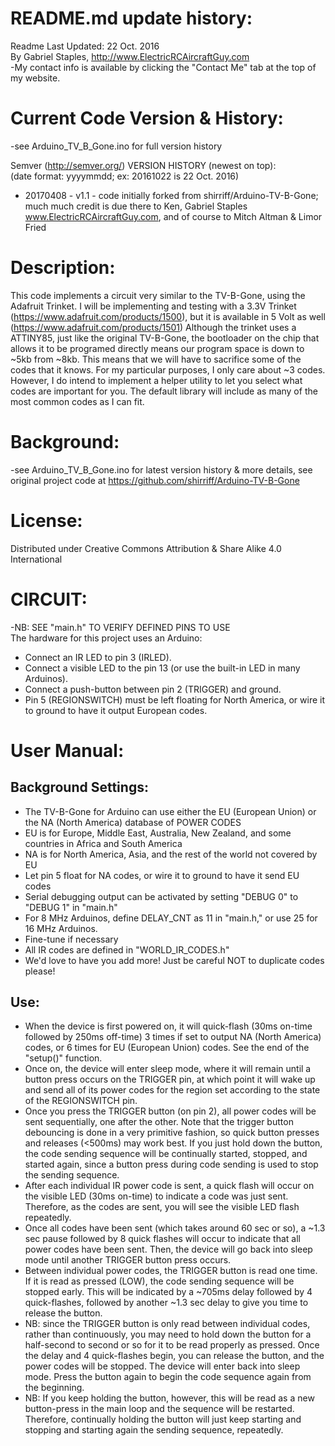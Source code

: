 # README.md update history:  
Readme Last Updated: 22 Oct. 2016  
By Gabriel Staples, http://www.ElectricRCAircraftGuy.com  
-My contact info is available by clicking the "Contact Me" tab at the top of my website.  

# Current Code Version & History:  
-see Arduino_TV_B_Gone.ino for full version history 

Semver (http://semver.org/) VERSION HISTORY (newest on top):  
(date format: yyyymmdd; ex: 20161022 is 22 Oct. 2016)
 - 20170408 - v1.1 - code initially forked from shirriff/Arduino-TV-B-Gone; much much credit is due there to Ken, Gabriel Staples www.ElectricRCAircraftGuy.com, and of course to Mitch Altman & Limor Fried  

# Description:  
This code implements a circuit very similar to the TV-B-Gone, using the Adafruit Trinket. I will be implementing and testing with a 3.3V Trinket (https://www.adafruit.com/products/1500), but it is available in 5 Volt as well (https://www.adafruit.com/products/1501)
Although the trinket uses a ATTINY85, just like the original TV-B-Gone, the bootloader on the chip that allows it to be programed directly means our program space is down to ~5kb from ~8kb. This means that we will have to sacrifice some of the codes that it knows.
For my particular purposes, I only care about ~3 codes. However, I do intend to implement a helper utility to let you select what codes are important for you.
The default library will include as many of the most common codes as I can fit.



# Background:
-see Arduino_TV_B_Gone.ino for latest version history & more details, see original project code at https://github.com/shirriff/Arduino-TV-B-Gone


# License:  
Distributed under Creative Commons Attribution & Share Alike 4.0 International

# CIRCUIT:  
-NB: SEE "main.h" TO VERIFY DEFINED PINS TO USE  
The hardware for this project uses an Arduino:  
 * Connect an IR LED to pin 3 (IRLED).  
 * Connect a visible LED to the pin 13 (or use the built-in LED in many Arduinos).  
 * Connect a push-button between pin 2 (TRIGGER) and ground.  
 * Pin 5 (REGIONSWITCH) must be left floating for North America, or wire it to ground to have it output European codes.  

# User Manual:  
## Background Settings:  
 * The TV-B-Gone for Arduino can use either the EU (European Union) or the NA (North America) database of POWER CODES  
 * EU is for Europe, Middle East, Australia, New Zealand, and some countries in Africa and South America  
 * NA is for North America, Asia, and the rest of the world not covered by EU  
 * Let pin 5 float for NA codes, or wire it to ground to have it send EU codes  
 * Serial debugging output can be activated by setting "DEBUG 0" to "DEBUG 1" in "main.h"  
 * For 8 MHz Arduinos, define DELAY_CNT as 11 in "main.h," or use 25 for 16 MHz Arduinos.
  * Fine-tune if necessary  
 * All IR codes are defined in "WORLD_IR_CODES.h"  
  * We'd love to have you add more! Just be careful NOT to duplicate codes please!  
  
## Use:  
 * When the device is first powered on, it will quick-flash (30ms on-time followed by 250ms off-time) 3 times if set to output NA (North America) codes, or 6 times for EU (European Union) codes. See the end of the "setup()" function.  
 * Once on, the device will enter sleep mode, where it will remain until a button press occurs on the TRIGGER pin, at which point it will wake up and send all of its power codes for the region set according to the state of the REGIONSWITCH pin.  
 * Once you press the TRIGGER button (on pin 2), all power codes will be sent sequentially, one after the other. Note that the trigger button debouncing is done in a very primitive fashion, so quick button presses and releases (<500ms) may work best. If you just hold down the button, the code sending sequence will be continually started, stopped, and started again, since a button press during code sending is used to stop the sending sequence.  
 * After each individual IR power code is sent, a quick flash will occur on the visible LED (30ms on-time) to indicate a code was just sent. Therefore, as the codes are sent, you will see the visible LED flash repeatedly.  
 * Once all codes have been sent (which takes around 60 sec or so), a ~1.3 sec pause followed by 8 quick flashes will occur to indicate that all power codes have been sent. Then, the device will go back into sleep mode until another TRIGGER button press occurs.  
 * Between individual power codes, the TRIGGER button is read one time. If it is read as pressed (LOW), the code sending sequence will be stopped early. This will be indicated by a ~705ms delay followed by 4 quick-flashes, followed by another ~1.3 sec delay to give you time to release the button.  
  * NB: since the TRIGGER button is only read between individual codes, rather than continuously, you may need to hold down the button for a half-second to second or so for it to be read properly as pressed. Once the delay and 4 quick-flashes begin, you can release the button, and the power codes will be stopped. The device will enter back into sleep mode. Press the button again to begin the code sequence again from the beginning.  
  * NB: If you keep holding the button, however, this will be read as a new button-press in the main loop and the sequence will be restarted. Therefore, continually holding the button will just keep starting and stopping and starting again the sending sequence, repeatedly.  



